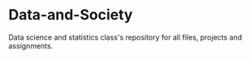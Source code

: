 # Data-and-Society
Data science and statistics class's repository for all files, projects and assignments.
